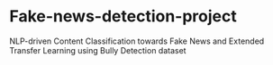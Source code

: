 # Fake-news-detection-project
NLP-driven Content Classification towards Fake News and Extended Transfer Learning using Bully Detection dataset
